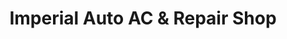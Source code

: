 ---
title: "Imperial Auto AC & Repair Shop"
url: /el-centro/imperial-auto-ac-and-repair-shop/
shop: car repair
---